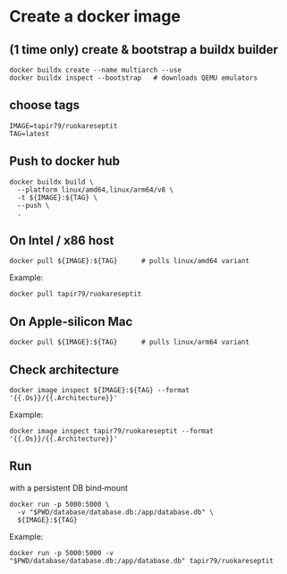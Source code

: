 # Create a docker image

## (1 time only) create & bootstrap a buildx builder
```
docker buildx create --name multiarch --use
docker buildx inspect --bootstrap   # downloads QEMU emulators
```

## choose tags
```
IMAGE=tapir79/ruokareseptit
TAG=latest           
```

## Push to docker hub
```
docker buildx build \
  --platform linux/amd64,linux/arm64/v8 \
  -t ${IMAGE}:${TAG} \
  --push \
  .
```

## On Intel / x86 host
```
docker pull ${IMAGE}:${TAG}      # pulls linux/amd64 variant
```
Example:
```
docker pull tapir79/ruokareseptit
```

## On Apple‑silicon Mac
```
docker pull ${IMAGE}:${TAG}      # pulls linux/arm64 variant
```

## Check architecture
```
docker image inspect ${IMAGE}:${TAG} --format '{{.Os}}/{{.Architecture}}'
```
Example:
```
docker image inspect tapir79/ruokareseptit --format '{{.Os}}/{{.Architecture}}'
```

## Run

with a persistent DB bind‑mount
```
docker run -p 5000:5000 \
  -v "$PWD/database/database.db:/app/database.db" \
  ${IMAGE}:${TAG}
```

Example:

```
docker run -p 5000:5000 -v "$PWD/database/database.db:/app/database.db" tapir79/ruokareseptit
```